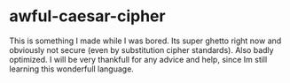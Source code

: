 # awful-caesar-cipher
This is something I made while I was bored. Its super ghetto right now and obviously not secure (even by substitution cipher standards). Also badly optimized.
I will be very thankfull for any advice and help, since Im still learning this wonderfull language.
